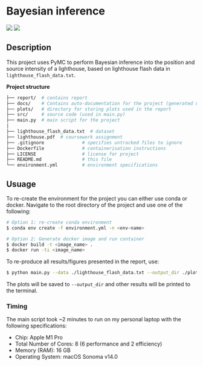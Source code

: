 # Bayesian inference

<a href="#"><img src="https://img.shields.io/badge/python-v3.11+-blue.svg?logo=python&style=for-the-badge" /></a>
<a href="https://hub.docker.com/r/milesial/unet"><img src="https://img.shields.io/badge/docker%20image-available-blue?logo=Docker&style=for-the-badge" /></a>

## Description

This project uses PyMC to perform Bayesian inference into the position and source intensity of a lighthouse, based on lighthouse flash data in `lighthouse_flash_data.txt`.

<b>Project structure</b>

```bash
├── report/  # contains report
├── docs/    # Contains auto-documentation for the project (generated using the `Doxyfile`).
├── plots/   # directory for storing plots used in the report
├── src/     # source code (used in main.py)
├── main.py  # main script for the project
|
├── lighthouse_flash_data.txt  # dataset
├── lighthouse.pdf  # coursework assignment
├── .gitignore              # specifies untracked files to ignore
├── Dockerfile              # containerisation instructions
├── LICENSE                 # license for project
├── README.md               # this file
└── environment.yml         # environment specifications
```

## Usuage

To re-create the environment for the project you can either use conda or docker. Navigate to the root directory of the project and use one of the following:

```bash
# Option 1: re-create conda environment
$ conda env create -f environment.yml -n <env-name>

# Option 2: Generate docker image and run container
$ docker build -t <image_name> .
$ docker run -ti <image_name>
```

To re-produce all results/figures presented in the report, use:

```bash
$ python main.py --data ./lighthouse_flash_data.txt --output_dir ./plots
```

The plots will be saved to `--output_dir` and other results will be printed to the terminal.

### Timing

The main script took ~2 minutes to run on my personal laptop with the following specifications:
- Chip:	Apple M1 Pro
- Total Number of Cores: 8 (6 performance and 2 efficiency)
- Memory (RAM): 16 GB
- Operating System: macOS Sonoma v14.0
